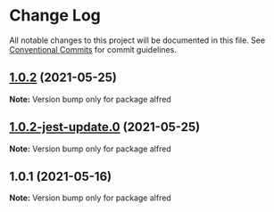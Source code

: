 # Change Log

All notable changes to this project will be documented in this file.
See [Conventional Commits](https://conventionalcommits.org) for commit guidelines.

## [1.0.2](https://github.com/yurikrupnik/mussia6/compare/alfred@1.0.2-jest-update.0...alfred@1.0.2) (2021-05-25)

**Note:** Version bump only for package alfred





## [1.0.2-jest-update.0](https://github.com/yurikrupnik/mussia6/compare/alfred@1.0.1...alfred@1.0.2-jest-update.0) (2021-05-25)

**Note:** Version bump only for package alfred





## 1.0.1 (2021-05-16)

**Note:** Version bump only for package alfred
